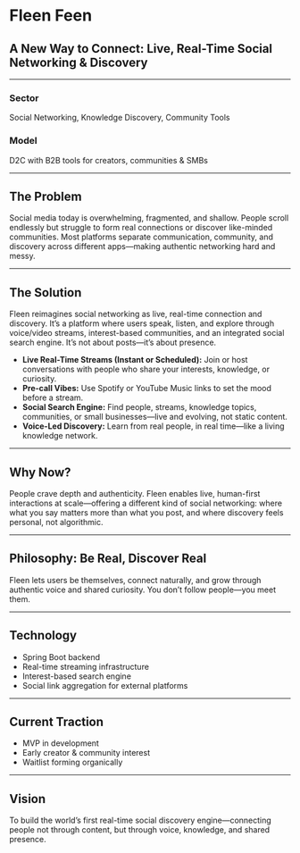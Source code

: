 # Fleen Feen

## A New Way to Connect: Live, Real-Time Social Networking & Discovery

---

### Sector
Social Networking, Knowledge Discovery, Community Tools

### Model
D2C with B2B tools for creators, communities & SMBs

---

## The Problem

Social media today is overwhelming, fragmented, and shallow. People scroll endlessly but struggle to form real connections or discover like-minded communities. Most platforms separate communication, community, and discovery across different apps—making authentic networking hard and messy.

---

## The Solution

Fleen reimagines social networking as live, real-time connection and discovery. It’s a platform where users speak, listen, and explore through voice/video streams, interest-based communities, and an integrated social search engine. It’s not about posts—it’s about presence.

- **Live Real-Time Streams (Instant or Scheduled):** Join or host conversations with people who share your interests, knowledge, or curiosity.
- **Pre-call Vibes:** Use Spotify or YouTube Music links to set the mood before a stream.
- **Social Search Engine:** Find people, streams, knowledge topics, communities, or small businesses—live and evolving, not static content.
- **Voice-Led Discovery:** Learn from real people, in real time—like a living knowledge network.

---

## Why Now?

People crave depth and authenticity. Fleen enables live, human-first interactions at scale—offering a different kind of social networking: where what you say matters more than what you post, and where discovery feels personal, not algorithmic.

---

## Philosophy: Be Real, Discover Real

Fleen lets users be themselves, connect naturally, and grow through authentic voice and shared curiosity. You don’t follow people—you meet them.

---

## Technology

- Spring Boot backend
- Real-time streaming infrastructure
- Interest-based search engine
- Social link aggregation for external platforms

---

## Current Traction

- MVP in development
- Early creator & community interest
- Waitlist forming organically

---

## Vision

To build the world’s first real-time social discovery engine—connecting people not through content, but through voice, knowledge, and shared presence.
